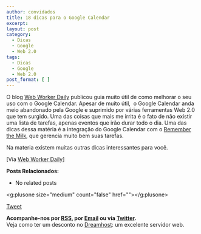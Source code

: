 ```yaml
---
author: convidados
title: 18 dicas para o Google Calendar
excerpt:
layout: post
category:
  - Dicas
  - Google
  - Web 2.0
tags:
  - Dicas
  - Google
  - Web 2.0
post_format: [ ]
---
```

O blog [Web Worker Daily][1] publicou guia muito útil de como melhorar o seu uso com o Google Calendar. Apesar de muito útil,  o Google Calendar anda meio abandonado pela Google e suprimido por várias ferramentas Web 2.0 que tem surgido. Uma das coisas que mais me irrita é o fato de não existir uma lista de tarefas, apenas eventos que irão durar todo o dia. Uma das dicas dessa matéria é a integração do Google Calendar com o [Remember the Milk][2], que gerencia muito bem suas tarefas.

Na materia existem muitas outras dicas interessantes para você.

[ ][1] [Via [Web Worker Daily][3]]

[][1] 
**Posts Relacionados:** 
*   No related posts

<g:plusone size="medium" count="false" href=""></g:plusone> 

[Tweet][4] 





**Acompanhe-nos por [ RSS][5], por [Email][6] ou via [Twitter][7].**  
Veja como ter um desconto no [Dreamhost][8]: um excelente servidor web.

 [1]: http://webworkerdaily.com/ "Web Worker Daily"
 [2]: http://www.rememberthemilk.com "Remeber the Milk"
 [3]: http://webworkerdaily.com/2007/03/22/rock-your-google-calendar-in-18-ways/ "Web Worker Daily: Rock your Google Calendar in 18 Ways"
 [4]: https://twitter.com/share
 [5]: http://feeds.feedburner.com/VidaGeek
 [6]: http://feedburner.google.com/fb/a/mailverify?uri=VidaGeek&loc=pt_BR
 [7]: http://twitter.com/blogvidageek
 [8]: http://vidageek.net/dreamhost/